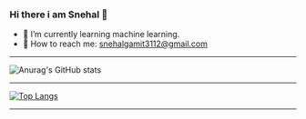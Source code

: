 ### Hi there i am Snehal 👋


- 🌱 I’m currently learning machine learning.
- :email: How to reach me: snehalgamit3112@gmail.com

---

![Anurag's GitHub stats](https://github-readme-stats.vercel.app/api?username=Snehal4315&show_icons=true&theme=cobalt)


---

[![Top Langs](https://github-readme-stats.vercel.app/api/top-langs/?username=Snehal4315&layout=compact)](https://github.com/Snehal4315/github-readme-stats)


---



